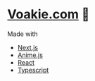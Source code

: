 # [Voakie.com](https://voakie.com/) 🤠

Made with

- [Next.js](https://nextjs.org/)
- [Anime.js](https://animejs.com/)
- [React](https://reactjs.org/)
- [Typescript](https://www.typescriptlang.org/)
